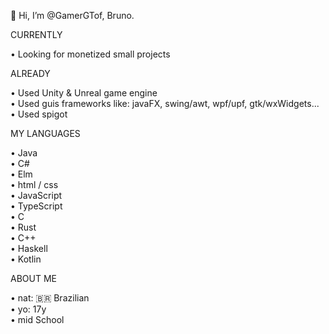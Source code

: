    👋 Hi, I’m @GamerGTof, Bruno.

CURRENTLY

• Looking for monetized small projects <br/>

ALREADY

• Used Unity & Unreal game engine <br/>
• Used guis frameworks like: javaFX, swing/awt, wpf/upf, gtk/wxWidgets... <br/>
• Used spigot <br/>

MY LANGUAGES

• Java <br/>
• C# <br/>
• Elm <br/>
• html / css <br/>
• JavaScript <br/>
• TypeScript <br/>
• C <br/> 
• Rust <br/>
• C++ <br/>
• Haskell  <br/>
• Kotlin <br/>

ABOUT ME

• nat: 🇧🇷 Brazilian <br/>
• yo: 17y <br/>
• mid School  <br/>
